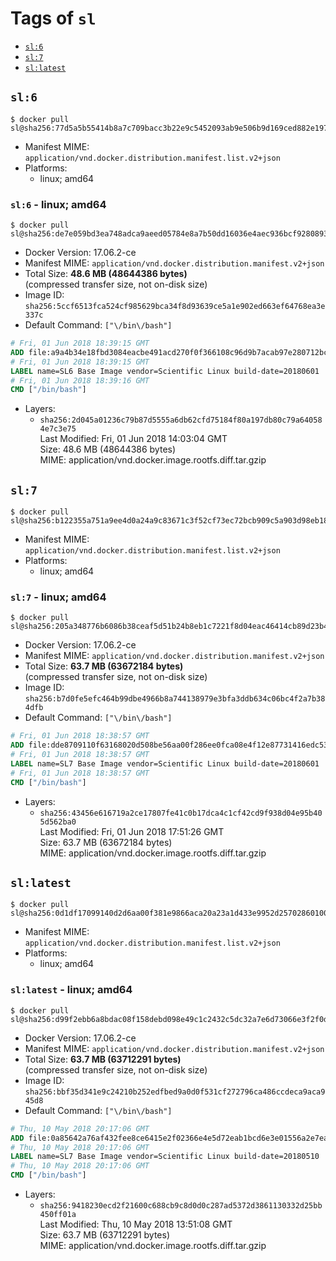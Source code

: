 <!-- THIS FILE IS GENERATED VIA './update-remote.sh' -->

# Tags of `sl`

-	[`sl:6`](#sl6)
-	[`sl:7`](#sl7)
-	[`sl:latest`](#sllatest)

## `sl:6`

```console
$ docker pull sl@sha256:77d5a5b55414b8a7c709bacc3b22e9c5452093ab9e506b9d169ced882e197b17
```

-	Manifest MIME: `application/vnd.docker.distribution.manifest.list.v2+json`
-	Platforms:
	-	linux; amd64

### `sl:6` - linux; amd64

```console
$ docker pull sl@sha256:de7e059bd3ea748adca9aeed05784e8a7b50dd16036e4aec936bcf9280893838
```

-	Docker Version: 17.06.2-ce
-	Manifest MIME: `application/vnd.docker.distribution.manifest.v2+json`
-	Total Size: **48.6 MB (48644386 bytes)**  
	(compressed transfer size, not on-disk size)
-	Image ID: `sha256:5ccf6513fca524cf985629bca34f8d93639ce5a1e902ed663ef64768ea3e337c`
-	Default Command: `["\/bin\/bash"]`

```dockerfile
# Fri, 01 Jun 2018 18:39:15 GMT
ADD file:a9a4b34e18fbd3084eacbe491acd270f0f366108c96d9b7acab97e280712bc1b in / 
# Fri, 01 Jun 2018 18:39:15 GMT
LABEL name=SL6 Base Image vendor=Scientific Linux build-date=20180601
# Fri, 01 Jun 2018 18:39:16 GMT
CMD ["/bin/bash"]
```

-	Layers:
	-	`sha256:2d045a01236c79b87d5555a6db62cfd75184f80a197db80c79a640584e7c3e75`  
		Last Modified: Fri, 01 Jun 2018 14:03:04 GMT  
		Size: 48.6 MB (48644386 bytes)  
		MIME: application/vnd.docker.image.rootfs.diff.tar.gzip

## `sl:7`

```console
$ docker pull sl@sha256:b122355a751a9ee4d0a24a9c83671c3f52cf73ec72bcb909c5a903d98eb183b5
```

-	Manifest MIME: `application/vnd.docker.distribution.manifest.list.v2+json`
-	Platforms:
	-	linux; amd64

### `sl:7` - linux; amd64

```console
$ docker pull sl@sha256:205a348776b6086b38ceaf5d51b24b8eb1c7221f8d04eac46414cb89d23b400f
```

-	Docker Version: 17.06.2-ce
-	Manifest MIME: `application/vnd.docker.distribution.manifest.v2+json`
-	Total Size: **63.7 MB (63672184 bytes)**  
	(compressed transfer size, not on-disk size)
-	Image ID: `sha256:b7d0fe5efc464b99dbe4966b8a744138979e3bfa3ddb634c06bc4f2a7b384dfb`
-	Default Command: `["\/bin\/bash"]`

```dockerfile
# Fri, 01 Jun 2018 18:38:57 GMT
ADD file:dde8709110f63168020d508be56aa00f286ee0fca08e4f12e87731416edc5346 in / 
# Fri, 01 Jun 2018 18:38:57 GMT
LABEL name=SL7 Base Image vendor=Scientific Linux build-date=20180601
# Fri, 01 Jun 2018 18:38:57 GMT
CMD ["/bin/bash"]
```

-	Layers:
	-	`sha256:43456e616719a2ce17807fe41c0b17dca4c1cf42cd9f938d04e95b405d562ba0`  
		Last Modified: Fri, 01 Jun 2018 17:51:26 GMT  
		Size: 63.7 MB (63672184 bytes)  
		MIME: application/vnd.docker.image.rootfs.diff.tar.gzip

## `sl:latest`

```console
$ docker pull sl@sha256:0d1df17099140d2d6aa00f381e9866aca20a23a1d433e9952d25702860100d83
```

-	Manifest MIME: `application/vnd.docker.distribution.manifest.list.v2+json`
-	Platforms:
	-	linux; amd64

### `sl:latest` - linux; amd64

```console
$ docker pull sl@sha256:d99f2ebb6a8bdac08f158debd098e49c1c2432c5dc32a7e6d73066e3f2f0d61b
```

-	Docker Version: 17.06.2-ce
-	Manifest MIME: `application/vnd.docker.distribution.manifest.v2+json`
-	Total Size: **63.7 MB (63712291 bytes)**  
	(compressed transfer size, not on-disk size)
-	Image ID: `sha256:bbf35d341e9c24210b252edfbed9a0d0f531cf272796ca486ccdeca9aca945d8`
-	Default Command: `["\/bin\/bash"]`

```dockerfile
# Thu, 10 May 2018 20:17:06 GMT
ADD file:0a85642a76af432fee8ce6415e2f02366e4e5d72eab1bcd6e3e01556a2e7eadf in / 
# Thu, 10 May 2018 20:17:06 GMT
LABEL name=SL7 Base Image vendor=Scientific Linux build-date=20180510
# Thu, 10 May 2018 20:17:06 GMT
CMD ["/bin/bash"]
```

-	Layers:
	-	`sha256:9418230ecd2f21600c688cb9c8d0d0c287ad5372d3861130332d25bb450ff01a`  
		Last Modified: Thu, 10 May 2018 13:51:08 GMT  
		Size: 63.7 MB (63712291 bytes)  
		MIME: application/vnd.docker.image.rootfs.diff.tar.gzip
